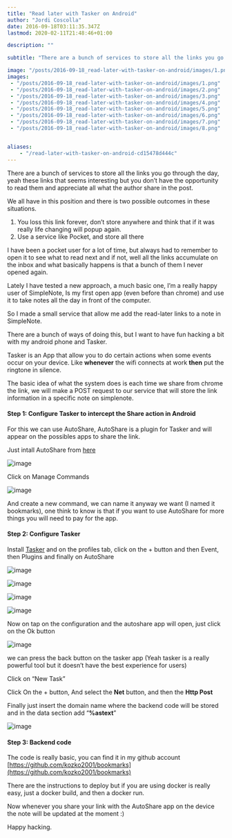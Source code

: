 ```yaml
---
title: "Read later with Tasker on Android"
author: "Jordi Coscolla"
date: 2016-09-18T03:11:35.347Z
lastmod: 2020-02-11T21:48:46+01:00

description: ""

subtitle: "There are a bunch of services to store all the links you go through the day, yeah these links that seems interesting but you don’t have the…"

image: "/posts/2016-09-18_read-later-with-tasker-on-android/images/1.png" 
images:
 - "/posts/2016-09-18_read-later-with-tasker-on-android/images/1.png" 
 - "/posts/2016-09-18_read-later-with-tasker-on-android/images/2.png" 
 - "/posts/2016-09-18_read-later-with-tasker-on-android/images/3.png" 
 - "/posts/2016-09-18_read-later-with-tasker-on-android/images/4.png" 
 - "/posts/2016-09-18_read-later-with-tasker-on-android/images/5.png" 
 - "/posts/2016-09-18_read-later-with-tasker-on-android/images/6.png" 
 - "/posts/2016-09-18_read-later-with-tasker-on-android/images/7.png" 
 - "/posts/2016-09-18_read-later-with-tasker-on-android/images/8.png" 


aliases:
    - "/read-later-with-tasker-on-android-cd15478d444c"
---
```


There are a bunch of services to store all the links you go through the day, yeah these links that seems interesting but you don’t have the opportunity to read them and appreciate all what the author share in the post.

We all have in this position and there is two possible outcomes in these situations.

1.  You loss this link forever, don’t store anywhere and think that if it was really life changing will popup again.
2.  Use a service like Pocket, and store all there

I have been a pocket user for a lot of time, but always had to remember to open it to see what to read next and if not, well all the links accumulate on the inbox and what basically happens is that a bunch of them I never opened again.

Lately I have tested a new approach, a much basic one, I’m a really happy user of SimpleNote, Is my first open app (even before than chrome) and use it to take notes all the day in front of the computer.

So I made a small service that allow me add the read-later links to a note in SimpleNote.

There are a bunch of ways of doing this, but I want to have fun hacking a bit with my android phone and Tasker.

Tasker is an App that allow you to do certain actions when some events occur on your device. Like **whenever** the wifi connects at work **then** put the ringtone in silence.

The basic idea of what the system does is each time we share from chrome the link, we will make a POST request to our service that will store the link information in a specific note on simplenote.

#### Step 1: Configure Tasker to intercept the Share action in Android

For this we can use AutoShare, AutoShare is a plugin for Tasker and will appear on the possibles apps to share the link.

Just intall AutoShare from [here](https://play.google.com/store/apps/details?id=com.joaomgcd.autoshare&amp;hl=en)




![image](/posts/2016-09-18_read-later-with-tasker-on-android/images/1.png)



Click on Manage Commands




![image](/posts/2016-09-18_read-later-with-tasker-on-android/images/2.png)



And create a new command, we can name it anyway we want (I named it bookmarks), one think to know is that if you want to use AutoShare for more things you will need to pay for the app.

#### Step 2: Configure Tasker

Install [Tasker](https://play.google.com/store/search?q=tasker&amp;c=apps&amp;hl=en) and on the profiles tab, click on the + button and then Event, then Plugins and finally on AutoShare




![image](/posts/2016-09-18_read-later-with-tasker-on-android/images/3.png)





![image](/posts/2016-09-18_read-later-with-tasker-on-android/images/4.png)





![image](/posts/2016-09-18_read-later-with-tasker-on-android/images/5.png)





![image](/posts/2016-09-18_read-later-with-tasker-on-android/images/6.png)



Now on tap on the configuration and the autoshare app will open, just click on the Ok button




![image](/posts/2016-09-18_read-later-with-tasker-on-android/images/7.png)



we can press the back button on the tasker app (Yeah tasker is a really powerful tool but it doesn’t have the best experience for users)

Click on “New Task”

Click On the + button, And select the **Net** button, and then the **Http Post**

Finally just insert the domain name where the backend code will be stored and in the data section add “**%astext**”




![image](/posts/2016-09-18_read-later-with-tasker-on-android/images/8.png)



#### Step 3: Backend code

The code is really basic, you can find it in my github account [https://github.com/kozko2001/bookmarks](https://github.com/kozko2001/bookmarks)

There are the instructions to deploy but if you are using docker is really easy, just a docker build, and then a docker run.

Now whenever you share your link with the AutoShare app on the device the note will be updated at the moment :)

Happy hacking.
